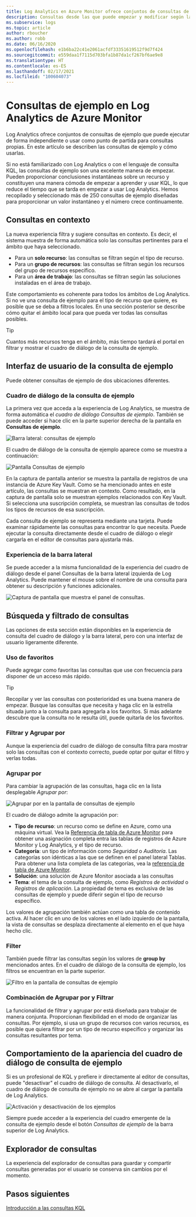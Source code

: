 ```yaml
---
title: Log Analytics en Azure Monitor ofrece conjuntos de consultas de ejemplo que puede ejecutar de forma independiente o usar como punto de partida para consultas propias.
description: Consultas desde las que puede empezar y modificar según las necesidades
ms.subservice: logs
ms.topic: article
author: rboucher
ms.author: robb
ms.date: 06/16/2020
ms.openlocfilehash: e1b6ba22c41e2061acfdf33351619512f9d7f424
ms.sourcegitcommit: e559daa1f7115d703bfa1b87da1cf267bf6ae9e8
ms.translationtype: HT
ms.contentlocale: es-ES
ms.lasthandoff: 02/17/2021
ms.locfileid: "100604073"
---
```

# <a name="example-queries-in-azure-monitor-log-analytics"></a>Consultas de ejemplo en Log Analytics de Azure Monitor
Log Analytics ofrece conjuntos de consultas de ejemplo que puede ejecutar de forma independiente o usar como punto de partida para consultas propias. En este artículo se describen las consultas de ejemplo y cómo usarlas.

Si no está familiarizado con Log Analytics o con el lenguaje de consulta KQL, las consultas de ejemplo son una excelente manera de empezar. Pueden proporcionar conclusiones instantáneas sobre un recurso y constituyen una manera cómoda de empezar a aprender y usar KQL, lo que reduce el tiempo que se tarda en empezar a usar Log Analytics. Hemos recopilado y seleccionado más de 250 consultas de ejemplo diseñadas para proporcionar un valor instantáneo y el número crece continuamente.

## <a name="in-context-queries"></a>Consultas en contexto

La nueva experiencia filtra y sugiere consultas en contexto. Es decir, el sistema muestra de forma automática solo las consultas pertinentes para el ámbito que haya seleccionado.

- Para un **solo recurso**: las consultas se filtran según el tipo de recurso.
- Para un **grupo de recursos**: las consultas se filtran según los recursos del grupo de recursos específico.
- Para un **área de trabajo**: las consultas se filtran según las soluciones instaladas en el área de trabajo.

Este comportamiento es coherente para todos los ámbitos de Log Analytics. Si no ve una consulta de ejemplo para el tipo de recurso que quiere, es posible que se deba a filtros locales. En una sección posterior se describe cómo quitar el ámbito local para que pueda ver todas las consultas posibles.

> [!TIP]
> Cuantos más recursos tenga en el ámbito, más tiempo tardará el portal en filtrar y mostrar el cuadro de diálogo de la consulta de ejemplo.

## <a name="example-query-user-interface"></a>Interfaz de usuario de la consulta de ejemplo

Puede obtener consultas de ejemplo de dos ubicaciones diferentes.

### <a name="example-query-dialog"></a>Cuadro de diálogo de la consulta de ejemplo

La primera vez que acceda a la experiencia de Log Analytics, se muestra de forma automática el *cuadro de diálogo Consultas de ejemplo*.  También se puede acceder si hace clic en la parte superior derecha de la pantalla en **Consultas de ejemplo**.

![Barra lateral: consultas de ejemplo](media/example-queries/sidebar-2.png)

El cuadro de diálogo de la consulta de ejemplo aparece como se muestra a continuación:  

![Pantalla Consultas de ejemplo](media/example-queries/example-query-start.png)

En la captura de pantalla anterior se muestra la pantalla de registros de una instancia de Azure Key Vault. Como se ha mencionado antes en este artículo, las consultas se muestran en contexto.  Como resultado, en la captura de pantalla solo se muestran ejemplos relacionados con Key Vault. Si selecciona una suscripción completa, se muestran las consultas de todos los tipos de recursos de esa suscripción.  

Cada consulta de ejemplo se representa mediante una tarjeta. Puede examinar rápidamente las consultas para encontrar lo que necesita. Puede ejecutar la consulta directamente desde el cuadro de diálogo o elegir cargarla en el editor de consultas para ajustarla más.

### <a name="sidebar-query-experience"></a>Experiencia de la barra lateral

Se puede acceder a la misma funcionalidad de la experiencia del cuadro de diálogo desde el panel Consultas de la barra lateral izquierda de Log Analytics. Puede mantener el mouse sobre el nombre de una consulta para obtener su descripción y funciones adicionales.

![Captura de pantalla que muestra el panel de consultas.](media/example-queries/sidebar-3.png)

## <a name="finding-and-filtering-queries"></a>Búsqueda y filtrado de consultas

Las opciones de esta sección están disponibles en la experiencia de consulta del cuadro de diálogo y la barra lateral, pero con una interfaz de usuario ligeramente diferente.  

### <a name="use-favorites"></a>Uso de favoritos

Puede agregar como favoritas las consultas que use con frecuencia para disponer de un acceso más rápido.

> [!TIP]
> Recopilar y ver las consultas con posterioridad es una buena manera de empezar. Busque las consultas que necesita y haga clic en la estrella situada junto a la consulta para agregarla a los favoritos. Si más adelante descubre que la consulta no le resulta útil, puede quitarla de los favoritos.  

### <a name="filtering-and-group-by"></a>Filtrar y Agrupar por

Aunque la experiencia del cuadro de diálogo de consulta filtra para mostrar solo las consultas con el contexto correcto, puede optar por quitar el filtro y verlas todas.

### <a name="group-by"></a>Agrupar por

Para cambiar la agrupación de las consultas, haga clic en la lista desplegable *Agrupar por*:

![Agrupar por en la pantalla de consultas de ejemplo](media/example-queries/example-query-groupby.png)

El cuadro de diálogo admite la agrupación por:

- **Tipo de recurso**: un recurso como se define en Azure, como una máquina virtual. Vea la [Referencia de tabla de Azure Monitor](/azure/azure-monitor/reference/tables/tables-resourcetype) para obtener una asignación completa entra las tablas de registros de Azure Monitor y Log Analytics, y el tipo de recurso.  
- **Categoría**: un tipo de información como *Seguridad* o *Auditoría*. Las categorías son idénticas a las que se definen en el panel lateral Tablas. Para obtener una lista completa de las categorías, vea la [ referencia de tabla de Azure Monitor](/azure/azure-monitor/reference/tables/tables-category).  
- **Solución**: una solución de Azure Monitor asociada a las consultas
- **Tema**: el tema de la consulta de ejemplo, como *Registros de actividad* o *Registros de aplicación*. La propiedad de tema es exclusiva de las consultas de ejemplo y puede diferir según el tipo de recurso específico.

Los valores de agrupación también actúan como una tabla de contenido activa. Al hacer clic en uno de los valores en el lado izquierdo de la pantalla, la vista de consultas se desplaza directamente al elemento en el que haya hecho clic.

### <a name="filter"></a>Filter

También puede filtrar las consultas según los valores de **group by** mencionados antes. En el cuadro de diálogo de la consulta de ejemplo, los filtros se encuentran en la parte superior.

![Filtro en la pantalla de consultas de ejemplo](media/example-queries/example-query-filter.png)

### <a name="combining-group-by-and-filter"></a>Combinación de Agrupar por y Filtrar

La funcionalidad de filtrar y agrupar por está diseñada para trabajar de manera conjunta. Proporcionan flexibilidad en el modo de organizar las consultas. Por ejemplo, si usa un grupo de recursos con varios recursos, es posible que quiera filtrar por un tipo de recurso específico y organizar las consultas resultantes por tema.

## <a name="sample-query-dialog-appearance-behavior"></a>Comportamiento de la apariencia del cuadro de diálogo de consulta de ejemplo

Si es un profesional de KQL y prefiere ir directamente al editor de consultas, puede "desactivar" el cuadro de diálogo de consulta. Al desactivarlo, el cuadro de diálogo de consulta de ejemplo no se abre al cargar la pantalla de Log Analytics.

![Activación y desactivación de los ejemplos](media/example-queries/examples-on-off.png)

Siempre puede acceder a la experiencia del cuadro emergente de la consulta de ejemplo desde el botón *Consultas de ejemplo* de la barra superior de Log Analytics.

## <a name="query-explorer"></a>Explorador de consultas

La experiencia del explorador de consultas para guardar y compartir consultas generadas por el usuario se conserva sin cambios por el momento.

## <a name="next-steps"></a>Pasos siguientes

[Introducción a las consultas KQL](../log-query/get-started-queries.md)

